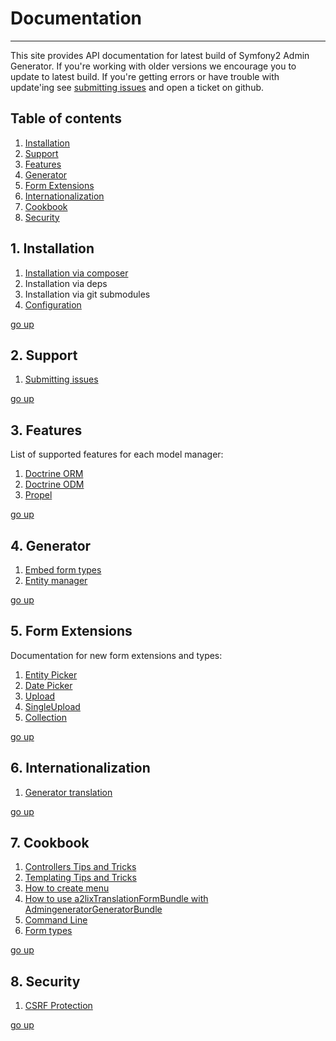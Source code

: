 # Documentation
---------------------------------------

This site provides API documentation for latest build of Symfony2 Admin Generator. 
If you're working with older versions we encourage you to update to latest build. 
If you're getting errors or have trouble with update'ing see [submitting issues][1] 
and open a ticket on github.

[1]: https://github.com/symfony2admingenerator/AdmingeneratorGeneratorBundle/blob/master/Resources/doc/support/submitting-issues.md

## Table of contents

1. [Installation][table-of-contents-1]
2. [Support][table-of-contents-2]
3. [Features][table-of-contents-3]
4. [Generator][table-of-contents-4]
5. [Form Extensions][table-of-contents-5]
6. [Internationalization][table-of-contents-6]
7. [Cookbook][table-of-contents-7]
8. [Security][table-of-contents-8]

[go-up]: https://github.com/symfony2admingenerator/AdmingeneratorGeneratorBundle/blob/master/Resources/doc/documentation.md#table-of-contents
[table-of-contents-1]: https://github.com/symfony2admingenerator/AdmingeneratorGeneratorBundle/blob/master/Resources/doc/documentation.md#1-installation
[table-of-contents-2]: https://github.com/symfony2admingenerator/AdmingeneratorGeneratorBundle/blob/master/Resources/doc/documentation.md#2-support
[table-of-contents-3]: https://github.com/symfony2admingenerator/AdmingeneratorGeneratorBundle/blob/master/Resources/doc/documentation.md#3-features
[table-of-contents-4]: https://github.com/symfony2admingenerator/AdmingeneratorGeneratorBundle/blob/master/Resources/doc/documentation.md#4-generator
[table-of-contents-5]: https://github.com/symfony2admingenerator/AdmingeneratorGeneratorBundle/blob/master/Resources/doc/documentation.md#5-form-extensions
[table-of-contents-6]: https://github.com/symfony2admingenerator/AdmingeneratorGeneratorBundle/blob/master/Resources/doc/documentation.md#6-internationalization
[table-of-contents-7]: https://github.com/symfony2admingenerator/AdmingeneratorGeneratorBundle/blob/master/Resources/doc/documentation.md#7-cookbook
[table-of-contents-8]: https://github.com/symfony2admingenerator/AdmingeneratorGeneratorBundle/blob/master/Resources/doc/documentation.md#8-security

## 1. Installation

1. [Installation via composer][installation-1]
2. Installation via deps
3. Installation via git submodules
4. [Configuration][installation-4]

[go up][go-up]

[installation-1]: https://github.com/symfony2admingenerator/AdmingeneratorGeneratorBundle/blob/master/Resources/doc/installation/installation-via-composer.md
[installation-4]: https://github.com/symfony2admingenerator/AdmingeneratorGeneratorBundle/blob/master/Resources/doc/installation/configuration.md

## 2. Support

1. [Submitting issues][support-1]

[go up][go-up]

[support-1]: https://github.com/symfony2admingenerator/AdmingeneratorGeneratorBundle/blob/master/Resources/doc/support/submitting-issues.md

## 3. Features

List of supported features for each model manager:

1. [Doctrine ORM][features-1]
2. [Doctrine ODM][features-2]
3. [Propel][features-3]

[go up][go-up]

[features-1]: https://github.com/symfony2admingenerator/AdmingeneratorGeneratorBundle/blob/master/Resources/doc/support/doctrine-orm-features.md
[features-2]: https://github.com/symfony2admingenerator/AdmingeneratorGeneratorBundle/blob/master/Resources/doc/support/doctrine-odm-features.md
[features-3]: https://github.com/symfony2admingenerator/AdmingeneratorGeneratorBundle/blob/master/Resources/doc/support/propel-features.md

## 4. Generator

1. [Embed form types][generator-1]
2. [Entity manager][generator-2]

[generator-1]: https://github.com/symfony2admingenerator/AdmingeneratorGeneratorBundle/blob/master/Resources/doc/generator/embed-types.md
[generator-2]: https://github.com/symfony2admingenerator/AdmingeneratorGeneratorBundle/blob/master/Resources/doc/generator/entity-manager.md

[go up][go-up]

## 5. Form Extensions

Documentation for new form extensions and types:

1. [Entity Picker][form-extensions-1]
2. [Date Picker][form-extensions-2]
3. [Upload][form-extensions-3]
4. [SingleUpload][form-extensions-4]
5. [Collection][form-extensions-5]

[go up][go-up]

[form-extensions-1]: https://github.com/symfony2admingenerator/AdmingeneratorGeneratorBundle/blob/master/Resources/doc/form-extensions/entity-picker.md
[form-extensions-2]: https://github.com/symfony2admingenerator/AdmingeneratorGeneratorBundle/blob/master/Resources/doc/form-extensions/date-picker.md
[form-extensions-3]: https://github.com/symfony2admingenerator/AdmingeneratorGeneratorBundle/blob/master/Resources/doc/form-extensions/upload.md
[form-extensions-4]: https://github.com/symfony2admingenerator/AdmingeneratorGeneratorBundle/blob/master/Resources/doc/form-extensions/single-upload.md
[form-extensions-5]: https://github.com/symfony2admingenerator/AdmingeneratorGeneratorBundle/blob/master/Resources/doc/form-extensions/collection.md

## 6. Internationalization

1. [Generator translation][internationalization-1]

[go up][go-up]

[internationalization-1]: https://github.com/symfony2admingenerator/AdmingeneratorGeneratorBundle/blob/master/Resources/doc/internationalization/generator-translation.md

## 7. Cookbook

1. [Controllers Tips and Tricks][cookbook-1]
2. [Templating Tips and Tricks][cookbook-2]
3. [How to create menu][cookbook-3]
4. [How to use a2lixTranslationFormBundle with AdmingeneratorGeneratorBundle][cookbook-4]
5. [Command Line][cookbook-5]
6. [Form types][cookbook-6]

[go up][go-up]

[cookbook-1]: https://github.com/symfony2admingenerator/AdmingeneratorGeneratorBundle/blob/master/Resources/doc/cookbook/controllers.md
[cookbook-2]: https://github.com/symfony2admingenerator/AdmingeneratorGeneratorBundle/blob/master/Resources/doc/cookbook/templating.md
[cookbook-3]: https://github.com/symfony2admingenerator/AdmingeneratorGeneratorBundle/blob/master/Resources/doc/cookbook/menu.md
[cookbook-4]: https://github.com/symfony2admingenerator/AdmingeneratorGeneratorBundle/blob/master/Resources/doc/cookbook/a2lixTranslationFormBundle-integration.md
[cookbook-5]: https://github.com/symfony2admingenerator/AdmingeneratorGeneratorBundle/blob/master/Resources/doc/cookbook/commandLine.md
[cookbook-6]: https://github.com/symfony2admingenerator/AdmingeneratorGeneratorBundle/blob/master/Resources/doc/cookbook/formTypes.md

## 8. Security

1. [CSRF Protection][security-1]

[go up][go-up]

[security-1]: https://github.com/symfony2admingenerator/AdmingeneratorGeneratorBundle/blob/master/Resources/doc/security/csrf-protection.md
